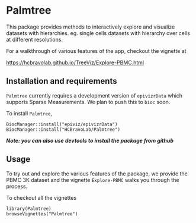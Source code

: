 # Palmtree
This package provides methods to interactively explore and visualize datasets with hierarchies. eg. single cells datasets with hierarchy over cells at different resolutions. 

For a walkthrough of various features of the app, checkout the vignette at 

https://hcbravolab.github.io/TreeViz/Explore-PBMC.html

## Installation and requirements

`Palmtree` currently requires a development version of `epivizrData` which supports Sparse Measurements. We plan to push this to `bioc` soon. 

To install `Palmtree`, 

```{r}
BiocManager::install("epiviz/epivizrData")
BiocManager::install("HCBravoLab/Palmtree")
```
***Note: you can also use devtools to install the package from github***

## Usage

To try out and explore the various features of the package, we provide the PBMC 3K dataset and the vignette `Explore-PBMC` walks you through the process. 

To checkout all the vignettes

```{r}
library(Palmtree)
browseVignettes("Palmtree")
```

